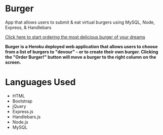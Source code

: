 # Burger
App that allows users to submit &amp; eat virtual burgers using MySQL, Node, Express,  &amp; Handlebars

[Click here to start ordering the most delicious burger of your dreams](https://whispering-escarpment-54954.herokuapp.com/)

**Burger is a Heroku deployed web application that allows users to choose from a list of burgers to "devour" - or to create their own burger. Clicking the "Order Burger!" button will move a burger to the right column on the screen.**

# Languages Used 

* HTML
* Bootstrap
* jQuery
* Express.js
* Handlebars.js
* Node.js
* MySQL
